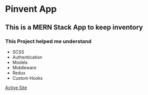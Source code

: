 # Pinvent App

## This is a MERN Stack App to keep inventory

### This Project helped me understand

- SCSS
- Authentication
- Models
- Middleware
- Redux
- Custom Hooks

[Active Site](https://pinvent-portillo-app.vercel.app/)
